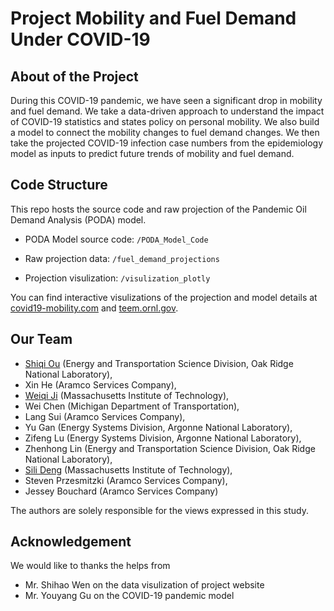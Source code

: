 # Project Mobility and Fuel Demand Under COVID-19

## About of the Project

During this COVID-19 pandemic, we have seen a significant drop in mobility and fuel demand. We take a data-driven approach to understand the impact of COVID-19 statistics and states policy on personal mobility. We also build a model to connect the mobility changes to fuel demand changes. We then take the projected COVID-19 infection case numbers from the epidemiology model as inputs to predict future trends of mobility and fuel demand.

## Code Structure

This repo hosts the source code and raw projection of the Pandemic Oil Demand Analysis (PODA) model.

* PODA Model source code: `/PODA_Model_Code`

* Raw projection data: `/fuel_demand_projections`

* Projection visulization: `/visulization_plotly`

You can find interactive visulizations of the projection and model details at [covid19-mobility.com](https://covid19-mobility.com/) and [teem.ornl.gov](https://teem.ornl.gov/poda.shtml).

## Our Team

   * [Shiqi Ou](https://www.linkedin.com/in/xin-he-11035b14/) (Energy and Transportation Science Division, Oak Ridge National Laboratory), 
   * Xin He (Aramco Services Company), 
   * [Weiqi Ji](https://deng.mit.edu/people.html) (Massachusetts Institute of Technology), 
   * Wei Chen (Michigan Department of Transportation), 
   * Lang Sui (Aramco Services Company), 
   * Yu Gan (Energy Systems Division, Argonne National Laboratory), 
   * Zifeng Lu (Energy Systems Division, Argonne National Laboratory), 
   * Zhenhong Lin (Energy and Transportation Science Division, Oak Ridge National Laboratory), 
   * [Sili Deng](https://deng.mit.edu/people.html) (Massachusetts Institute of Technology), 
   * Steven Przesmitzki (Aramco Services Company), 
   * Jessey Bouchard (Aramco Services Company)
   
The authors are solely responsible for the views expressed in this study. 

## Acknowledgement

We would like to thanks the helps from

* Mr. Shihao Wen on the data visulization of project website
* Mr. Youyang Gu on the COVID-19 pandemic model
